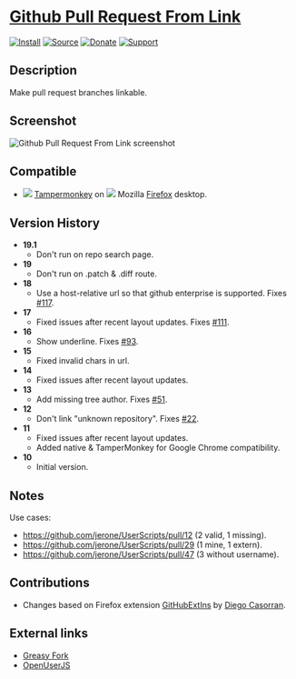 # [Github Pull Request From Link](https://github.com/jerone/UserScripts/tree/master/Github_Pull_Request_From)

[![Install](https://raw.github.com/jerone/UserScripts/master/_resources/Install-button.png)](https://github.com/jerone/UserScripts/raw/master/Github_Pull_Request_From/Github_Pull_Request_From.user.js)
[![Source](https://raw.github.com/jerone/UserScripts/master/_resources/Source-button.png)](https://github.com/jerone/UserScripts/blob/master/Github_Pull_Request_From/Github_Pull_Request_From.user.js)
[![Donate](https://raw.github.com/jerone/UserScripts/master/_resources/Donate-button.png)](https://www.paypal.com/cgi-bin/webscr?cmd=_s-xclick&hosted_button_id=VCYMHWQ7ZMBKW)
[![Support](https://raw.github.com/jerone/UserScripts/master/_resources/Support-button.png)](https://github.com/jerone/UserScripts/issues)


## Description

Make pull request branches linkable.


## Screenshot

![Github Pull Request From Link screenshot](https://github.com/jerone/UserScripts/raw/master/Github_Pull_Request_From/screenshot.jpg)


## Compatible

*   ![](https://raw.github.com/jerone/UserScripts/master/_resources/Tampermonkey.png) [Tampermonkey](https://addons.mozilla.org/firefox/addon/tampermonkey/) on ![](https://raw.github.com/jerone/UserScripts/master/_resources/Firefox.png) Mozilla [Firefox](http://www.mozilla.org/en-US/firefox/fx/#desktop) desktop.


## Version History

*   **19.1**
    *   Don't run on repo search page.
*   **19**
    *   Don't run on .patch & .diff route.
*   **18**
    *   Use a host-relative url so that github enterprise is supported. Fixes [#117](https://github.com/jerone/UserScripts/issues/117).
*   **17**
    *   Fixed issues after recent layout updates. Fixes [#111](https://github.com/jerone/UserScripts/issues/111).
*   **16**
    *   Show underline. Fixes [#93](https://github.com/jerone/UserScripts/issues/93).
*   **15**
    *   Fixed invalid chars in url.
*   **14**
    *   Fixed issues after recent layout updates.
*   **13**
    *   Add missing tree author. Fixes [#51](https://github.com/jerone/UserScripts/issues/51).
*   **12**
    *   Don't link "unknown repository". Fixes [#22](https://github.com/jerone/UserScripts/issues/22).
*   **11**
    *   Fixed issues after recent layout updates.
    *   Added native & TamperMonkey for Google Chrome compatibility.
*   **10**
    *   Initial version.


## Notes

Use cases:

*   <https://github.com/jerone/UserScripts/pull/12> (2 valid, 1 missing).
*   <https://github.com/jerone/UserScripts/pull/29> (1 mine, 1 extern).
*   <https://github.com/jerone/UserScripts/pull/47> (3 without username).


## Contributions

*   Changes based on Firefox extension [GitHubExtIns](https://github.com/diegocr/GitHubExtIns) by [Diego Casorran](https://github.com/diegocr).


## External links

*   [Greasy Fork](https://greasyfork.org/scripts/64-github-pull-request-from-link)
*   [OpenUserJS](https://openuserjs.org/scripts/jerone/Github_Pull_Request_From_Link)
